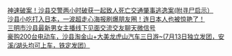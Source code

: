   
[神速破案！沙县交警两小时破获一起致人死亡交通肇事逃逸案(附寻尸启示）](http://www.dianyue.me/archives/119/1m9jld9b1omkl4sw/)  
[沙县小吃打入日本，一波超走心海报刷爆朋友圈！连日本人也被惊艳了！](http://www.dianyue.me/archives/989/cfnpn667b6ii4bpe/)  
[三明市沙县最新男女主播线下见面交流交友聊天微信号](http://www.dianyue.me/archives/909/tkni6t33qrrd0nbw/)  
[豪购200台电动车，沙县淘金山+大美龙虎山汽车三日游~(7月13日独立发团，安溪/湖头均可上车，铁定发团）](http://www.dianyue.me/archives/991/8b68sv3n9eefuxh3/)